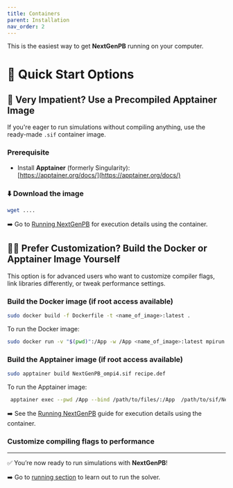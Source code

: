```yaml
---
title: Containers
parent: Installation
nav_order: 2
---
```


This is the easiest way to get **NextGenPB** running on your computer.


# 🚀 Quick Start Options

##  🏃 Very Impatient? Use a Precompiled Apptainer Image

If you're eager to run simulations without compiling anything, use the ready-made `.sif` container image.

### Prerequisite

- Install **Apptainer** (formerly Singularity):  
  [https://apptainer.org/docs/](https://apptainer.org/docs/)


### ⬇️ Download the image

```bash
wget ....
```

➡️ Go to [Running NextGenPB](run.md) for execution details using the container.


## 🚶‍♂️ Prefer Customization? Build the Docker or Apptainer Image Yourself

This option is for advanced users who want to customize compiler flags, link libraries differently, or tweak performance settings.

### Build the Docker image (if root access available)

```bash
sudo docker build -f Dockerfile -t <name_of_image>:latest .
```
To run the Docker image:
```bash
sudo docker run -v "$(pwd)":/App -w /App <name_of_image>:latest mpirun -np <number_of_processors> ngpb --prmfile options.prm
```

### Build the Apptainer image (if root access available)

```bash
sudo apptainer build NextGenPB_ompi4.sif recipe.def
```
To run the Apptainer image:
```bash
 apptainer exec --pwd /App --bind /path/to/files/:/App  /path/to/sif/NextGenPB_ompi4.sif mpirun -np <number_of_processors> ngpb --prmfile options.prm
```
➡️ See the [Running NextGenPB](run.md) guide for execution details using the container.


### Customize compiling flags to performance

---

✅ You’re now ready to run simulations with **NextGenPB**!

➡️ Go to [running section](run.md) to learn out to run the solver.